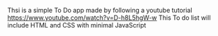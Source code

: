 Thsi is a simple To Do app made by following a youtube tutorial
https://www.youtube.com/watch?v=D-h8L5hgW-w
This To do list will include HTML and CSS with minimal JavaScript
